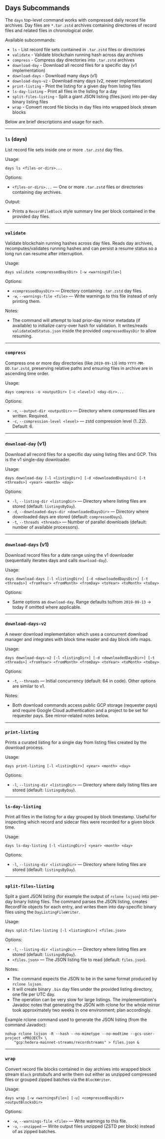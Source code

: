 ## Days Subcommands

The `days` top-level command works with compressed daily record file archives. Day files are `*.tar.zstd` archives containing directories of record files and related files in chronological order.

Available subcommands:
- `ls` - List record file sets contained in `.tar.zstd` files or directories
- `validate` - Validate blockchain running hash across day archives
- `compress` - Compress day directories into `.tar.zstd` archives
- `download-day` - Download all record files for a specific day (v1 implementation)
- `download-days` - Download many days (v1)
- `download-days-v2` - Download many days (v2, newer implementation)
- `print-listing` - Print the listing for a given day from listing files
- `ls-day-listing` - Print all files in the listing for a day
- `split-files-listing` - Split a giant JSON listing (files.json) into per-day binary listing files
- `wrap` - Convert record file blocks in day files into wrapped block stream blocks

Below are brief descriptions and usage for each.

---

### `ls` (days)

List record file sets inside one or more `.tar.zstd` day files.

Usage:

```
days ls <files-or-dirs>...
```

Options:
- `<files-or-dirs>...` — One or more `.tar.zstd` files or directories containing day archives.

Output:
- Prints a `RecordFileBlock` style summary line per block contained in the provided day files.

---

### `validate`

Validate blockchain running hashes across day files. Reads day archives, recomputes/validates running hashes and can persist a resume status so a long run can resume after interruption.

Usage:

```
days validate <compressedDaysDir> [-w <warningsFile>]
```

Options:
- `<compressedDaysDir>` — Directory containing `.tar.zstd` day files.
- `-w`, `--warnings-file <file>` — Write warnings to this file instead of only printing them.

Notes:
- The command will attempt to load prior-day mirror metadata (if available) to initialize carry-over hash for validation. It writes/reads `validateCmdStatus.json` inside the provided `compressedDaysDir` to allow resuming.

---

### `compress`

Compress one or more day directories (like `2019-09-13`) into `YYYY-MM-DD.tar.zstd`, preserving relative paths and ensuring files in archive are in ascending time order.

Usage:

```
days compress -o <outputDir> [-c <level>] <day-dir>...
```

Options:
- `-o`, `--output-dir <outputDir>` — Directory where compressed files are written. Required.
- `-c`, `--compression-level <level>` — zstd compression level (1..22). Default: 6.

---

### `download-day` (v1)

Download all record files for a specific day using listing files and GCP. This is the v1 single-day downloader.

Usage:

```
days download-day [-l <listingDir>] [-d <downloadedDaysDir>] [-t <threads>] <year> <month> <day>
```

Options:
- `-l`, `--listing-dir <listingDir>` — Directory where listing files are stored (default: `listingsByDay`).
- `-d`, `--downloaded-days-dir <downloadedDaysDir>` — Directory where downloaded days are stored (default: `compressedDays`).
- `-t`, `--threads <threads>` — Number of parallel downloads (default: number of available processors).

---

### `download-days` (v1)

Download record files for a date range using the v1 downloader (sequentially iterates days and calls `download-day`).

Usage:

```
days download-days [-l <listingDir>] [-d <downloadedDaysDir>] [-t <threads>] <fromYear> <fromMonth> <fromDay> <toYear> <toMonth> <toDay>
```

Options:
- Same options as `download-day`. Range defaults to/from `2019-09-13` → today if omitted where applicable.

---

### `download-days-v2`

A newer download implementation which uses a concurrent download manager and integrates with block time reader and day block info maps.

Usage:

```
days download-days-v2 [-l <listingDir>] [-d <downloadedDaysDir>] [-t <threads>] <fromYear> <fromMonth> <fromDay> <toYear> <toMonth> <toDay>
```

Options:
- `-t`, `--threads` — Initial concurrency (default: 64 in code). Other options are similar to v1.

Notes:
- Both download commands access public GCP storage (requester pays) and require Google Cloud authentication and a project to be set for requester pays. See mirror-related notes below.

---

### `print-listing`

Prints a curated listing for a single day from listing files created by the download process.

Usage:

```
days print-listing [-l <listingDir>] <year> <month> <day>
```

Options:
- `-l`, `--listing-dir <listingDir>` — Directory where daily listing files are stored (default: `listingsByDay`).

---

### `ls-day-listing`

Print all files in the listing for a day grouped by block timestamp. Useful for inspecting which record and sidecar files were recorded for a given block time.

Usage:

```
days ls-day-listing [-l <listingDir>] <year> <month> <day>
```

Options:
- `-l`, `--listing-dir <listingDir>` — Directory where listing files are stored (default: `listingsByDay`).

---

### `split-files-listing`

Split a giant JSON listing (for example the output of `rclone lsjson`) into per-day binary listing files. The command parses the JSON listing, creates RecordFile objects for each entry, and writes them into day-specific binary files using the `DayListingFileWriter`.

Usage:

```
days split-files-listing [-l <listingDir>] <files.json>
```

Options:
- `-l`, `--listing-dir <listingDir>` — Directory where listing files are stored (default: `listingsByDay`).
- `<files.json>` — The JSON listing file to read (default: `files.json`).

Notes:
- The command expects the JSON to be in the same format produced by `rclone lsjson`.
- It will create binary `.bin` day files under the provided listing directory, one file per UTC day.
- The operation can be very slow for large listings. The implementation's Javadoc notes that generating the JSON with rclone for the whole mirror took approximately two weeks in one environment; plan accordingly.

Example rclone command used to generate the JSON listing (from the command Javadoc):

```
nohup rclone lsjson -R --hash --no-mimetype --no-modtime --gcs-user-project <PROJECT> \
    "gcp:hedera-mainnet-streams/recordstreams" > files.json &
```

---

### `wrap`

Convert record file blocks contained in day archives into wrapped block stream `Block` protobufs and write them out either as unzipped compressed files or grouped zipped batches via the `BlockWriter`.

Usage:

```
days wrap [-w <warningsFile>] [-u] <compressedDaysDir> <outputBlocksDir>
```

Options:
- `-w`, `--warnings-file <file>` — Write warnings to this file.
- `-u`, `--unzipped` — Write output files unzipped (ZSTD per block) instead of as zipped batches.
